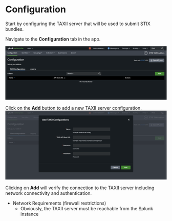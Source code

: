 # Configuration
Start by configuring the TAXII server that will be used to submit STIX bundles.

Navigate to the **Configuration** tab in the app.

![Configuration Page](img/configuration_first_time.png)

Click on the **Add** button to add a new TAXII server configuration.
![Dialog to add TAXII server](img/configuration_add_dialog.png)

Clicking on **Add** will verify the connection to the TAXII server including network connectivity and authentication.


- Network Requirements (firewall restrictions)
  - Obviously, the TAXII server must be reachable from the Splunk instance

